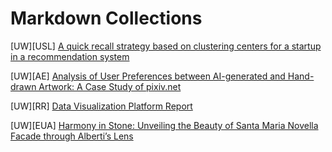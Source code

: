 # Markdown Collections

[UW][USL] [A quick recall strategy based on clustering centers for a startup in a recommendation system](unsupervised/USL_final_paper.md)

[UW][AE] [Analysis of User Preferences between AI-generated and Hand-drawn Artwork: A Case Study of pixiv.net](ae_final_paper/ae_final_paper.html)

[UW][RR] [Data Visualization Platform Report](RR_Report/RR_Report.html)

[UW][EUA] [Harmony in Stone: Unveiling the Beauty of Santa Maria Novella Facade through Alberti’s Lens](europe_architecture/EuropeArchitecture.html)

